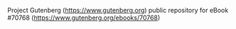 Project Gutenberg (https://www.gutenberg.org) public repository for
eBook #70768 (https://www.gutenberg.org/ebooks/70768)
